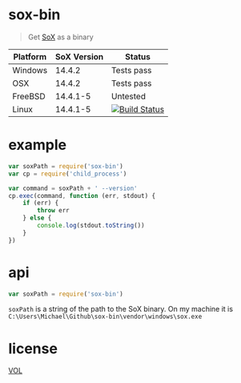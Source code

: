 # sox-bin

> Get [SoX](http://sox.sourceforge.net/) as a binary

| Platform | SoX Version | Status     |
|----------|-------------|------------|
| Windows  | 14.4.2      | Tests pass |
| OSX      | 14.4.2      | Tests pass |
| FreeBSD  | 14.4.1-5    | Untested   |
| Linux    | 14.4.1-5    | [![Build Status](https://travis-ci.org/ArtskydJ/sox-bin.svg?branch=master)](https://travis-ci.org/ArtskydJ/sox-bin) |

# example

```js
var soxPath = require('sox-bin')
var cp = require('child_process')

var command = soxPath + ' --version'
cp.exec(command, function (err, stdout) {
	if (err) {
		throw err
	} else {
		console.log(stdout.toString())
	}
})
```

# api

```js
var soxPath = require('sox-bin')
```

`soxPath` is a string of the path to the SoX binary. On my machine it is `C:\Users\Michael\Github\sox-bin\vendor\windows\sox.exe`

# license

[VOL](http://veryopenlicense.com)
